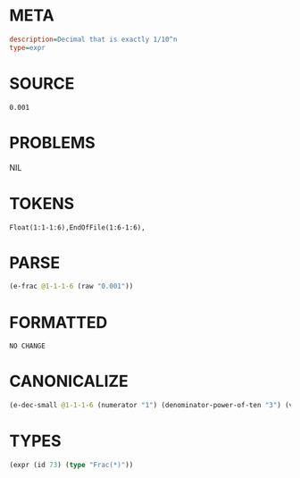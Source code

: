 # META
~~~ini
description=Decimal that is exactly 1/10^n
type=expr
~~~
# SOURCE
~~~roc
0.001
~~~
# PROBLEMS
NIL
# TOKENS
~~~zig
Float(1:1-1:6),EndOfFile(1:6-1:6),
~~~
# PARSE
~~~clojure
(e-frac @1-1-1-6 (raw "0.001"))
~~~
# FORMATTED
~~~roc
NO CHANGE
~~~
# CANONICALIZE
~~~clojure
(e-dec-small @1-1-1-6 (numerator "1") (denominator-power-of-ten "3") (value "0.001") (id 73))
~~~
# TYPES
~~~clojure
(expr (id 73) (type "Frac(*)"))
~~~